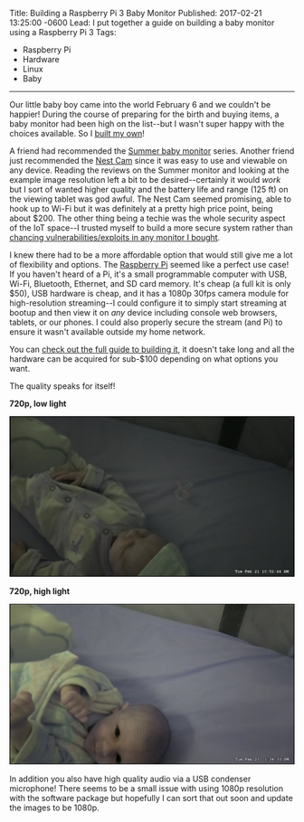 Title: Building a Raspberry Pi 3 Baby Monitor
Published: 2017-02-21 13:25:00 -0600
Lead: I put together a guide on building a baby monitor using a Raspberry Pi 3
Tags:
- Raspberry Pi
- Hardware
- Linux
- Baby
---

Our little baby boy came into the world February 6 and we couldn't be happier! During the course of preparing for the birth and buying items, a baby monitor had been high on the list--but I wasn't super happy with the choices available. So I [built my own](/guides/raspberry-pi-3-baby-monitor)!

<!-- more -->

A friend had recommended the [Summer baby monitor](https://www.amazon.com/gp/product/B01M34SOIM/ref=as_li_tl?ie=UTF8&tag=kamranicus-20&camp=1789&creative=9325&linkCode=as2&creativeASIN=B01M34SOIM&linkId=5e4ae35731346f971eb4deaa3d321160) series. Another friend just recommended the [Nest Cam](https://www.amazon.com/gp/product/B00WBJGUA2/ref=as_li_tl?ie=UTF8&tag=kamranicus-20&camp=1789&creative=9325&linkCode=as2&creativeASIN=B00WBJGUA2&linkId=708b18eb1764f496eacac072f1d6e243) since it was easy to use and viewable on any device. Reading the reviews on the Summer monitor and looking at the example image resolution left a bit to be desired--certainly it would *work* but I sort of wanted higher quality and the battery life and range (125 ft) on the viewing tablet was god awful. The Nest Cam seemed promising, able to hook up to Wi-Fi but it was definitely at a pretty high price point, being about $200. The other thing being a techie was the whole security aspect of the IoT space--I trusted myself to build a more secure system rather than [chancing vulnerabilities/exploits in any monitor I bought](https://information.rapid7.com/iot-baby-monitor-research.html).

I knew there had to be a more affordable option that would still give me a lot of flexibility and options. The [Raspberry Pi](https://www.raspberrypi.org/) seemed like a perfect use case! If you haven't heard of a Pi, it's a small programmable computer with USB, Wi-Fi, Bluetooth, Ethernet, and SD card memory. It's cheap (a full kit is only $50), USB hardware is cheap, and it has a 1080p 30fps camera module for high-resolution streaming--I could configure it to simply start streaming at bootup and then view it on *any* device including console web browsers, tablets, or our phones. I could also properly secure the stream (and Pi) to ensure it wasn't available outside my home network.

You can [check out the full guide to building it](/guides/raspberry-pi-3-baby-monitor), it doesn't take long and all the hardware can be acquired for sub-$100 depending on what options you want.

The quality speaks for itself!

**720p, low light**

![Image quality, low light](/guides/images/raspberry-pi-3-baby-monitor/baby.png)

**720p, high light**

![Image quality, high light](/guides/images/raspberry-pi-3-baby-monitor/baby-day.png)

In addition you also have high quality audio via a USB condenser microphone! There seems to be a small issue with using 1080p resolution with the software package but hopefully I can sort that out soon and update the images to be 1080p.